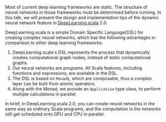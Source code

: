 Most of current deep learning frameworks are static. The structure of neural networks in those frameworks must be determined before running. In this talk, we will present the design and implementation tips of the dynamic neural network feature in [DeepLearning.scala](https://github.com/ThoughtWorksInc/DeepLearning.scala/) 2.0.

DeepLearning.scala is a simple Domain Specific Language(DSL) for creating complex neural networks, which has the following advantages in comparison to other deep learning frameworks:
 1. DeepLearning.scala's DSL represents the process that dynamically creates computational graph nodes, instead of static computational graphs.
 2. Our neural networks are programs. All Scala features, including functions and expressions, are available in the DSL.
 3. The DSL is based on `Monad`s, which are composable, thus a complex layer can be built from atomic operators.
 4. Along with the Monad, we provide an `Applicative` type class, to perform multiple calculations in parallel.

In brief, in DeepLearning.scala 2.0, you can create neural networks in the same way as ordinary Scala programs, and the computation in the networks still get scheduled onto GPU and CPU in parallel.
